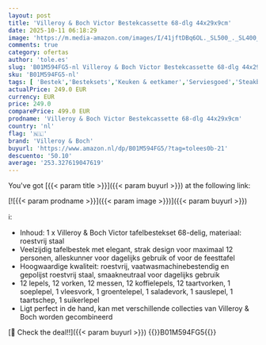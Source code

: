 ```yaml
---
layout: post
title: 'Villeroy & Boch Victor Bestekcassette 68-dlg 44x29x9cm'
date: 2025-10-11 06:18:29
image: 'https://m.media-amazon.com/images/I/41jftDBq6OL._SL500_._SL400_.jpg'
comments: true
category: ofertas
author: 'tole.es'
slug: 'B01M594FG5-nl Villeroy & Boch Victor Bestekcassette 68-dlg 44x29x9cm'
sku: 'B01M594FG5-nl'
tags: [ 'Bestek','Besteksets','Keuken & eetkamer','Serviesgoed','Steakbesteksets','Wonen & keuken','villeroy & boch','🇳🇱', ]
actualPrice: 249.0 EUR
currency: EUR
price: 249.0
comparePrice: 499.0 EUR
prodname: 'Villeroy & Boch Victor Bestekcassette 68-dlg 44x29x9cm'
country: 'nl'
flag: '🇳🇱'
brand: 'Villeroy & Boch'
buyurl: 'https://www.amazon.nl/dp/B01M594FG5/?tag=tolees0b-21'
descuento: '50.10'
average: '253.327619047619'
---
```


You've got [{{< param title >}}]({{< param buyurl >}}) at the following link:

[![{{< param prodname >}}]({{< param image >}})]({{< param buyurl >}})

ℹ️:

- Inhoud: 1 x Villeroy & Boch Victor tafelbestekset 68-delig, materiaal: roestvrij staal
- Veelzijdig tafelbestek met elegant, strak design voor maximaal 12 personen, alleskunner voor dagelijks gebruik of voor de feesttafel
- Hoogwaardige kwaliteit: roestvrij, vaatwasmachinebestendig en gepolijst roestvrij staal, smaakneutraal voor dagelijks gebruik
- 12 lepels, 12 vorken, 12 messen, 12 koffielepels, 12 taartvorken, 1 soeplepel, 1 vleesvork, 1 groentelepel, 1 saladevork, 1 sauslepel, 1 taartschep, 1 suikerlepel
- Ligt perfect in de hand, kan met verschillende collecties van Villeroy & Boch worden gecombineerd

[🛒 Check the deal!!]({{< param buyurl >}})
{{<world>}}B01M594FG5{{</world>}}
